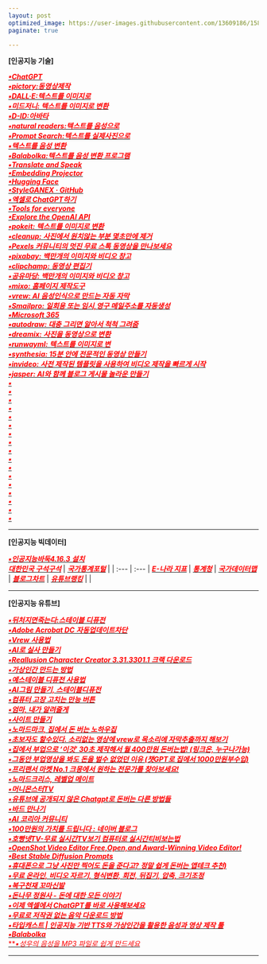 ```yaml
---
layout: post
optimized_image: https://user-images.githubusercontent.com/13609186/158834851-5c5d7736-001b-448d-8bb6-eb99f2f16233.jpg
paginate: true

---
```


**[인공지능 기술]** 

[<span style="color:red">***▪ChatGPT***</span>](https://chat.openai.com/chat)<br>
[<span style="color:red">***▪pictory:동영상제작***</span>](https://app.pictory.ai/textinput)<br>
[<span style="color:red">***▪DALL·E:텍스트를 이미지로***</span>](https://labs.openai.com/)<br>
[<span style="color:red">***▪미드저니: 텍스트를 이미지로 변환***</span>](https://discord.com/channels/662267976984297473/@home)<br>
[<span style="color:red">***▪D-ID:아바타***</span>](https://studio.d-id.com/?video=tlk_fa1ueJObWfSiYe4RT57u2)<br>
[<span style="color:red">***▪natural readers:텍스트를 음성으로***</span>](https://www.naturalreaders.com/online/)<br>
[<span style="color:red">***▪Prompt Search:텍스트를 실제사진으로***</span>](https://www.ptsearch.info/home/)<br>
[<span style="color:red">***▪텍스트를 음성 변환***</span>](https://text-to-speech.imtranslator.net/speech.asp)<br>
[<span style="color:red">***▪Balabolka:텍스트를 음성 변환 프로그램***</span>](http://www.cross-plus-a.com/kr/balabolka.htm)<br>
[<span style="color:red">***▪Translate and Speak***</span>](https://imtranslator.net/translate-and-speak/)<br>
[<span style="color:red">***▪Embedding Projector***</span>](https://projector.tensorflow.org/)<br>
[<span style="color:red">***▪Hugging Face***</span>](https://huggingface.co/spaces/PKUWilliamYang/StyleGANEX)<br>
[<span style="color:red">***▪StyleGANEX · GitHub***</span>](https://github.com/williamyang1991/StyleGANEX/actions)<br>
[<span style="color:red">***▪엑셀로 ChatGPT하기***</span>](https://drive.google.com/file/d/1EBqu1F7zMbLC121afBWaI2tEIZw07Lcg/view?usp=share_link)<br>
[<span style="color:red">***▪Tools for everyone***</span>](https://ai.google/tools/)<br>
[<span style="color:red">***▪Explore the OpenAI API***</span>](https://platform.openai.com/overview)<br>
[<span style="color:red">***▪pokeit: 텍스트를 이미지로 변환***</span>](https://pokeit.ai/)<br>
[<span style="color:red">***▪cleanup: 사진에서 원치않는 부분 몇초만에 제거***</span>](https://cleanup.pictures/)<br>
[<span style="color:red">***▪Pexels 커뮤니티의 멋진 무료 스톡 동영상을 만나보세요***</span>](https://www.pexels.com/ko-kr/videos/)<br>
[<span style="color:red">***▪pixabay: 백만개의 이미지와 비디오 창고***</span>](https://pixabay.com/ko/sound-effects/search/rain%20falling/?manual_search=1)<br>
[<span style="color:red">***▪clipchamp: 동영상 편집기***</span>](https://app.clipchamp.com/)<br>
[<span style="color:red">***▪공유마당: 백만개의 이미지와 비디오 창고***</span>](https://gongu.copyright.or.kr/gongu/main/main.do)<br>
[<span style="color:red">***▪mixo: 홈페이지 제작도구***</span>](https://app.mixo.io/sites/UZzgZVo8YK7SDaTwTFwt)<br>
[<span style="color:red">***▪vrew: AI 음성인식으로 만드는 자동 자막***</span>](https://vrew.voyagerx.com/ko/)<br>
[<span style="color:red">***▪Smailpro: 일회용 또는 임시,영구 메일주소를 자동생성***</span>](https://smailpro.com/)<br>
[<span style="color:red">***▪Microsoft 365***</span>](https://www.office.com/?auth=1)<br>
[<span style="color:red">***▪autodraw: 대충 그리면 알아서 척척 그려줌***</span>](https://www.autodraw.com/)<br>
[<span style="color:red">***▪dreamix: 사진을 동영상으로 변환***</span>](https://dreamix-video-editing.github.io/)<br>
[<span style="color:red">***▪runwayml: 텍스트를 이미지로 변***</span>](https://app.runwayml.com/video-tools/teams/jangwookchoi1/ai-tools)<br>
[<span style="color:red">***▪synthesia: 15분 안에 전문적인 동영상 만들기***</span>](https://www.synthesia.io/)<br>
[<span style="color:red">***▪invideo: 사전 제작된 템플릿을 사용하여 비디오 제작을 빠르게 시작***</span>](https://invideo.io/workflow/marketing-templates)<br>
[<span style="color:red">***▪jasper: AI와 함께 블로그 게시물 놀라운 만들기***</span>](https://www.jasper.ai/)<br>
[<span style="color:red">***▪***</span>]()<br>
[<span style="color:red">***▪***</span>]()<br>
[<span style="color:red">***▪***</span>]()<br>
[<span style="color:red">***▪***</span>]()<br>
[<span style="color:red">***▪***</span>]()<br>
[<span style="color:red">***▪***</span>]()<br>
[<span style="color:red">***▪***</span>]()<br>
[<span style="color:red">***▪***</span>]()<br>
[<span style="color:red">***▪***</span>]()<br>
[<span style="color:red">***▪***</span>]()<br>
[<span style="color:red">***▪***</span>]()<br>
[<span style="color:red">***▪***</span>]()<br>
[<span style="color:red">***▪***</span>]()<br>
[<span style="color:red">***▪***</span>]()<br>
[<span style="color:red">***▪***</span>]()<br>
[<span style="color:red">***▪***</span>]()<br>
[<span style="color:red">***▪***</span>]()<br>




---

**[인공지능 빅데이터]** 

[<span style="color:red">***▪인공지능바둑4.16.3 설치***</span>](https://www.youtube.com/watch?app=desktop&v=RgKI_LxXH6k)<br>
 [<span style="color:red">***대한민국 구석구석***</span>](https://korean.visitkorea.or.kr/main/main.do#home) | [<span style="color:red">***국가통계포털***</span>](https://kosis.kr/index/index.do) |
| :--- | :--- |
 [<span style="color:red">***E-나라 지표***</span>](https://www.index.go.kr/potal/idx/keyBord.do) | [<span style="color:red">***통계청***</span>](https://kostat.go.kr/portal/korea/index.action) |
 [<span style="color:red">***국가데이터맵***</span>](https://www.data.go.kr/tcs/opd/ndm/view.do) | [<span style="color:red">***블로그차트***</span>](https://www.blogchart.co.kr/chart/theme) |
 [<span style="color:red">***유튜브랭킹***</span>](https://youtube-rank.com/) | []() |

---

**[인공지능 유튜브]** 


[<span style="color:red">***▪뒤처지면죽는다:스테이블 디퓨전***</span>](https://www.youtube.com/@backdie)<br>
[<span style="color:red">***▪Adobe Acrobat DC 자동업데이트차단***</span>](https://oooh.co.kr/entry/%EC%95%84%ED%81%AC%EB%A1%9C%EB%B2%B3-%EC%9E%90%EB%8F%99-%EC%97%85%EB%8D%B0%EC%9D%B4%ED%8A%B8-%EB%81%84%EA%B8%B0-%EC%B0%A8%EB%8B%A8-Adobe-Acrobat-DC)<br>
[<span style="color:red">***▪Vrew 사용법***</span>](https://www.youtube.com/watch?v=9fwkpRuSSrA)<br>
[<span style="color:red">***▪AI로 실사 만들기***</span>](https://www.youtube.com/watch?v=P9D_3yt_a3g)<br>
[<span style="color:red">***▪Reallusion Character Creator 3.31.3301.1 크랙 다운로드***</span>](https://ko.taiwebs.com/windows/download-reallusion-character-creator-5434.html)<br>
[<span style="color:red">***▪가상인간 만드는 방법***</span>](https://www.youtube.com/watch?v=vVpQHz1toSQ)<br>
[<span style="color:red">***▪예스테이블 디퓨전 사용법***</span>](https://www.youtube.com/watch?v=zF99-RrNZfQ)<br>
[<span style="color:red">***▪AI그림 만들기, 스테이블디퓨전***</span>](https://www.youtube.com/watch?v=-jdSlfmqwjA)<br>
[<span style="color:red">***▪컴퓨터 고장 고치는 만능 버튼***</span>](https://www.youtube.com/watch?v=x6IfugGxJBs&t=174s)<br>
[<span style="color:red">***▪엄마, 내가 알려줄게***</span>](https://www.youtube.com/@mamapop)<br>
[<span style="color:red">***▪사이트 만들기***</span>](https://app.mixo.io/login?redirect=/sites/9BtGnfXxZ0otiXKbVwaH/edit)<br>
[<span style="color:red">***▪노마드마크, 집에서 돈 버는 노하우집***</span>](https://www.youtube.com/@nomad_mark)<br>
[<span style="color:red">***▪초보자도 할수있다. 소리없는 영상에 vrew로 목소리에 자막추출까지 해보기***</span>](https://www.youtube.com/watch?v=Le72MEIZ304)<br>
[<span style="color:red">***▪집에서 부업으로 ‘이것’ 30초 제작해서 월 400만원 돈버는법! (링크온, 누구나가능)***</span>](https://www.youtube.com/watch?v=q4jfUPSGbBM)<br>
[<span style="color:red">***▪그동안 부업영상을 봐도 돈을 벌수 없었던 이유 (챗GPT로 집에서 1000만원부수입)***</span>](https://www.youtube.com/watch?v=rXuDSLyHV0Q)<br>
[<span style="color:red">***▪프리랜서 마켓 No.1 크몽에서 원하는 전문가를 찾아보세요!***</span>](https://kmong.com/)<br>
[<span style="color:red">***▪노마드크리스, 레벨업 메이트***</span>](https://www.youtube.com/@nomadchris)<br>
[<span style="color:red">***▪머니몬스터TV***</span>](https://www.youtube.com/@money_Monster)<br>
[<span style="color:red">***▪유튜브에 공개되지 않은 Chatgpt로 돈버는 다른 방법들***</span>](https://www.youtube.com/watch?v=elQ2F6_JBx4&t=14s)<br>
[<span style="color:red">***▪바드 만나기***</span>](https://bard.google.com/?hl=en)<br>
[<span style="color:red">***▪AI 코리아 커뮤니티***</span>](https://www.youtube.com/@AIKoreaCommunity/videos)<br>
[<span style="color:red">***▪100만원의 가치를 드립니다 : 네이버 블로그***</span>](https://blog.naver.com/kleinfuch/222493442650)<br>
[<span style="color:red">***▪호빵넷TV-무료 실시간TV보기 컴퓨터로 실시간티비보는법***</span>](http://tv.hobbang.net/)<br>
[<span style="color:red">***▪OpenShot Video Editor Free,Open,and Award-Winning Video Editor!***</span>](https://www.openshot.org/)<br>
[<span style="color:red">***▪Best Stable Diffusion Prompts***</span>](https://prompthero.com/stable-diffusion-prompts)<br>
[<span style="color:red">***▪휴대폰으로 그냥 사진만 찍어도 돈을 준다고? 정말 쉽게 돈버는 앱테크 추천)***</span>](https://www.youtube.com/watch?v=VElJJpoVIVY)<br>
[<span style="color:red">***▪무료 온라인, 비디오 자르기, 형식변환, 회전, 뒤집기, 압축, 크기조정***</span>](https://video-cutter-js.com/kr/)<br>
[<span style="color:red">***▪복구천재 꼬마신발***</span>](https://www.youtube.com/@Little_Shoes)<br>
[<span style="color:red">***▪돈나무 정원사 - 돈에 대한 모든 이야기***</span>](https://wealthbe.com/)<br>
[<span style="color:red">***▪이제 엑셀에서 ChatGPT를 바로 사용해보세요***</span>](https://wealthbe.com/)<br>
[<span style="color:red">***▪무료로 저작권 없는 음악 다운로드 방법***</span>](https://thisiswhyimyoung.com/%EC%A0%80%EC%9E%91%EA%B6%8C-%EC%97%86%EB%8A%94-%EC%9D%8C%EC%95%85-%EB%8B%A4%EC%9A%B4%EB%A1%9C%EB%93%9C-bgm-%EB%B8%8C%EA%B8%88/)<br>
[<span style="color:red">***▪타입캐스트 | 인공지능 기반 TTS와 가상인간을 활용한 음성과 영상 제작 툴***</span>](https://app.typecast.ai/ko/login?nextPath=%2Fko%2Fdashboard)<br>
[<span style="color:red">***▪Balabolka***</span>](http://www.cross-plus-a.com/kr/balabolka.htm)<br>
[<span style="color:red">***▪*성우의 음성을 MP3 파일로 쉽게 만드세요**</span>](https://www.wemakevoice.com/freetts)<br>


---
